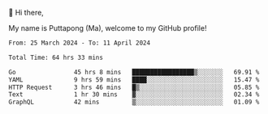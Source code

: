 👋 Hi there,

My name is Puttapong (Ma), welcome to my GitHub profile!

<!--START_SECTION:waka-->

```txt
From: 25 March 2024 - To: 11 April 2024

Total Time: 64 hrs 33 mins

Go                45 hrs 8 mins   █████████████████▒░░░░░░░   69.91 %
YAML              9 hrs 59 mins   ████░░░░░░░░░░░░░░░░░░░░░   15.47 %
HTTP Request      3 hrs 46 mins   █▒░░░░░░░░░░░░░░░░░░░░░░░   05.85 %
Text              1 hr 30 mins    ▓░░░░░░░░░░░░░░░░░░░░░░░░   02.34 %
GraphQL           42 mins         ▒░░░░░░░░░░░░░░░░░░░░░░░░   01.09 %
```

<!--END_SECTION:waka-->
